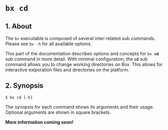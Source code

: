 # <code>bx <b>cd</b></code>

## 1. About 
The `bx` executable is composed of several inter-related sub commands. Please see `bx -h` for all available options.

This part of the documentation describes options and concepts for <code>bx <b>cd</b></code> sub command in more detail. With minimal configuration, the **`cd`** sub command allows you to change working directories on Box. This allows for interactive exlporation files and directories on the platform.

## 2. Synopsis
```text
$ bx cd [-h]
```

The synopsis for each command shows its arguments and their usage. Optional arguments are shown in square brackets.

**More information coming soon!**